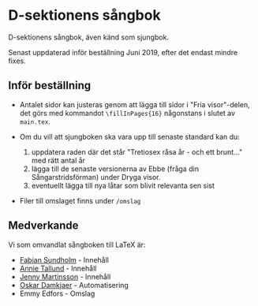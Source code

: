 # D-sektionens sångbok
D-sektionens sångbok, även känd som sjungbok.

Senast uppdaterad inför beställning Juni 2019, efter det endast mindre fixes.

## Inför beställning
* Antalet sidor kan justeras genom att lägga till sidor i "Fria visor"-delen, det görs med kommandot ```\fillInPages{16}``` någonstans i slutet av ```main.tex```.

* Om du vill att sjungboken ska vara upp till senaste standard kan du:
   1. uppdatera raden där det står "Tretiosex råsa år - och ett brunt..." med rätt antal år
   2. lägga till de senaste versionerna av Ebbe (fråga din Sångarstridsförman) under Dryga visor.
   3. eventuellt lägga till nya låtar som blivit relevanta sen sist

* Filer till omslaget finns under ```/omslag```

## Medverkande
Vi som omvandlat sångboken till LaTeX är:
* [Fabian Sundholm](https://github.com/finurligt/) - Innehåll
* [Annie Tallund](https://github.com/annietllnd/) - Innehåll
* [Jenny Martinsson](https://github.com/dic15jma/) - Innehåll
* [Oskar Damkjaer](https://github.com/OskarDamkjaer/) - Automatisering
* Emmy Edfors - Omslag
